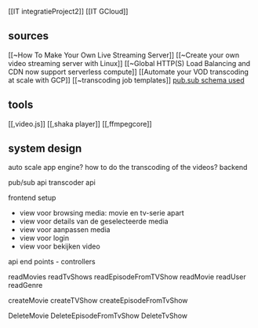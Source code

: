 [[IT integratieProject2]]
[[IT GCloud]]


## sources

[[~How To Make Your Own Live Streaming Server]]
[[~Create your own video streaming server with Linux]]
[[~Global HTTP(S) Load Balancing and CDN now support serverless compute]]
[[Automate your VOD transcoding at scale with GCP]] 
[[~transcoding job templates]]
[pub.sub schema used](https://gist.github.com/nazir-kabani/3380de756b892cc414ae7fb348ebf240)

## tools

[[,video.js]]
[[,shaka player]]
[[,ffmpegcore]]

## system design

auto scale app engine?
how to do the transcoding of the videos? backend

pub/sub api
transcoder api

frontend setup

- view voor browsing media: movie en tv-serie apart
- view voor details van de geselecteerde media
- view voor aanpassen media
- view voor login
- view voor bekijken video

api end points - controllers

readMovies
readTvShows
readEpisodeFromTVShow
readMovie
readUser
readGenre

createMovie
createTVShow
createEpisodeFromTvShow

DeleteMovie
DeleteEpisodeFromTvShow
DeleteTvShow